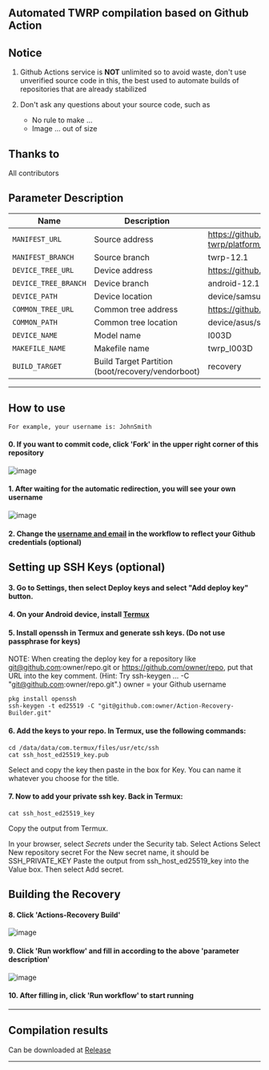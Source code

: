 ## Automated TWRP compilation based on Github Action

## Notice

1. Github Actions service is **NOT** unlimited so to avoid waste, don't use unverified source code in this, the best used to automate builds of repositories that are already stabilized

2. Don't ask any questions about your source code, such as
	- No rule to make ...
	- Image ... out of size

## Thanks to

All contributors

## Parameter Description

| Name                 | Description                                       | Example                                                      |
| -------------------- | ------------------------------------------------- | ------------------------------------------------------------ |
| `MANIFEST_URL`       | Source address                                    | https://github.com/minimal-manifest-twrp/platform_manifest_twrp_aosp.git |
| `MANIFEST_BRANCH`    | Source branch                                     | twrp-12.1                                                    |
| `DEVICE_TREE_URL`    | Device address                                    | https://github.com/TeamWin/android_device_asus_I003D         |
| `DEVICE_TREE_BRANCH` | Device branch                                     | android-12.1                                                 |
| `DEVICE_PATH`        | Device location                                   | device/samsung/r12s                                          |
| `COMMON_TREE_URL`    | Common tree address                               | https://github.com/archer0305/android_device_samsung_r12s    |
| `COMMON_PATH`        | Common tree location                              | device/asus/sm8250-common                                    |
| `DEVICE_NAME`        | Model name                                        | I003D                                                        |
| `MAKEFILE_NAME`      | Makefile name                                     | twrp_I003D                                                   |
| `BUILD_TARGET`       | Build Target Partition (boot/recovery/vendorboot) | recovery                                                     |

-----

## How to use

```
For example, your username is: JohnSmith
```

#### 0. If you want to commit code, click 'Fork' in the upper right corner of this repository

![image](https://user-images.githubusercontent.com/37921907/177914706-c92476c5-7e14-4fb3-be94-0c8a11dae874.png)

#### 1. After waiting for the automatic redirection, you will see your own username

![image](https://user-images.githubusercontent.com/37921907/177915106-5bde6fc9-303c-479e-b290-22b48efd1e4e.png)

#### 2. Change the [username and email](https://github.com/CaptainThrowback/Action-Recovery-Builder/blob/main/.github/workflows/Recovery%20Build.yml#L100-L101) in the workflow to reflect your Github credentials (optional)

## Setting up SSH Keys (optional)

#### 3. Go to Settings, then select Deploy keys and select "Add deploy key" button.

#### 4. On your Android device, install [Termux](https://github.com/termux/termux-app/releases)

#### 5. Install openssh in Termux and generate ssh keys. (Do not use passphrase for keys)

NOTE: When creating the deploy key for a repository like git@github.com:owner/repo.git or https://github.com/owner/repo, put that URL into the key comment. (Hint: Try ssh-keygen ... -C "git@github.com:owner/repo.git".)
owner = your Github username

```
pkg install openssh
ssh-keygen -t ed25519 -C "git@github.com:owner/Action-Recovery-Builder.git"
```

#### 6. Add the keys to your repo. In Termux, use the following commands:

```
cd /data/data/com.termux/files/usr/etc/ssh
cat ssh_host_ed25519_key.pub
```

  Select and copy the key then paste in the box for Key.
  You can name it whatever you choose for the title.

#### 7. Now to add your private ssh key. Back in Termux:

```
cat ssh_host_ed25519_key
```

   Copy the output from Termux.

   In your browser, select *Secrets* under the Security tab.
   Select Actions
   Select New repository secret
   For the New secret name, it should be SSH_PRIVATE_KEY
   Paste the output from ssh_host_ed25519_key into the Value box.
   Then select Add secret.

## Building the Recovery

#### 8. Click 'Actions-Recovery Build'

![image](https://user-images.githubusercontent.com/37921907/177915304-8731ed80-1d49-48c9-9848-70d0ac8f2720.png)

#### 9. Click 'Run workflow' and fill in according to the above 'parameter description'

![image](https://user-images.githubusercontent.com/37921907/177915346-71c29149-78fb-4a00-996f-5d84ffc9eb8c.png)

#### 10. After filling in, click 'Run workflow' to start running

-----

## Compilation results

Can be downloaded at [Release](../../releases)

-----
